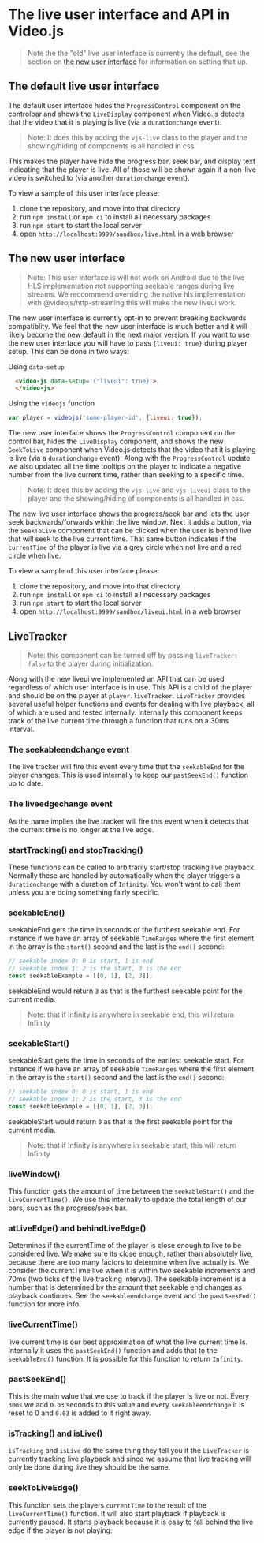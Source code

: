 # The live user interface and API in Video.js
> Note the the "old" live user interface is currently the default, see the section on [the new user interface](#the-new-user-interface) for information on setting that up.


## The default live user interface
The default user interface hides the `ProgressControl` component on the controlbar and shows the `LiveDisplay` component when Video.js detects that the video that it is playing is live (via a `durationchange` event).

> Note: It does this by adding the `vjs-live` class to the player and the showing/hiding of components is all handled in css.

This makes the player have hide the  progress bar, seek bar, and display text indicating that the player is live. All of those will be shown again if a non-live video is switched to (via another `durationchange` event).

To view a sample of this user interface please:
1. clone the repository, and move into that directory
2. run `npm install` or `npm ci` to install all necessary packages
3. run `npm start` to start the local server
4. open `http://localhost:9999/sandbox/live.html` in a web browser

## The new user interface
> Note: This user interface is will not work on Android due to the live HLS implementation not supporting seekable ranges during live streams. We reccommend overriding the native hls implementation with @videojs/http-streaming this will make the new liveui work.

The new user interface is currently opt-in to prevent breaking backwards compatiblity. We feel that the new user interface is much better and it will likely become the new default in the next major version. If you want to use the new user interface you will have to pass `{liveui: true}` during player setup. This can be done in two ways:

Using `data-setup`
```html
  <video-js data-setup='{"liveui": true}'>
  </video-js>
```

Using the `videojs` function

```js
var player = videojs('some-player-id', {liveui: true});
```

The new user interface shows the `ProgressControl` component on the control bar, hides the `LiveDisplay` component, and shows the new `SeekToLive` component when Video.js detects that the video that it is playing is live (via a `durationchange` event). Along with the `ProgressControl` update we also updated all the time tooltips on the player to indicate a negative number from the live current time, rather than seeking to a specific time.

> Note: It does this by adding the `vjs-live` and `vjs-liveui` class to the player and the showing/hiding of components is all handled in css.

The new live user interface shows the progress/seek bar and lets the user seek backwards/forwards within the live window. Next it adds a button, via the `SeekToLive` component that can be clicked when the user is behind live that will seek to the live current time. That same button indicates if the `currentTime` of the player is live via a grey circle when not live and a red circle when live.

To view a sample of this user interface please:
1. clone the repository, and move into that directory
2. run `npm install` or `npm ci` to install all necessary packages
3. run `npm start` to start the local server
4. open `http://localhost:9999/sandbox/liveui.html` in a web browser


## LiveTracker
> Note: this component can be turned off by passing `liveTracker: false` to the player during initialization.

Along with the new liveui we implemented an API that can be used regardless of which user interface is in use. This API is a child of the player and should be on the player at `player.liveTracker`. `LiveTracker` provides several useful helper functions and events for dealing with live playback, all of which are used and tested internally. Internally this component keeps track of the live current time through a function that runs on a 30ms interval.

### The seekableendchange event
The live tracker will fire this event every time that the `seekableEnd` for the player changes. This is used internally to keep our `pastSeekEnd()` function up to date.

### The liveedgechange event
As the name implies the live tracker will fire this event when it detects that the current time is no longer at the live edge.

### startTracking() and stopTracking()
These functions can be called to arbitrarily start/stop tracking live playback. Normally these are handled by automatically when the player triggers a `durationchange` with a duration of `Infinity`. You won't want to call them unless you are doing something fairly specific.

### seekableEnd()
seekableEnd gets the time in seconds of the furthest seekable end. For instance if we have an array of seekable `TimeRanges` where the first element in the array is the `start()` second and the last is the `end()` second:

```js
// seekable index 0: 0 is start, 1 is end
// seekable index 1: 2 is the start, 3 is the end
const seekableExample = [[0, 1], [2, 3]];
```

seekableEnd would return `3` as that is the furthest seekable point for the current media.

> Note: that if Infinity is anywhere in seekable end, this will return Infinity

### seekableStart()
seekableStart gets the time in seconds of the earliest seekable start. For instance if we have an array of seekable `TimeRanges` where the first element in the array is the `start()` second and the last is the `end()` second:


```js
// seekable index 0: 0 is start, 1 is end
// seekable index 1: 2 is the start, 3 is the end
const seekableExample = [[0, 1], [2, 3]];
```

seekableStart would return `0` as that is the first seekable point for the current media.

> Note: that if Infinity is anywhere in seekable start, this will return Infinity

### liveWindow()
This function gets the amount of time between the `seekableStart()` and the `liveCurrentTime()`. We use this internally to update the total length of our bars, such as the progress/seek bar.

### atLiveEdge() and behindLiveEdge()
Determines if the currentTime of the player is close enough to live to be considered live. We make sure its close enough, rather than absolutely live, because there are too many factors to determine when live actually is. We consider the currentTime live when it is within two seekable increments and 70ms (two ticks of the live tracking interval). The seekable increment is a number that is determined by the amount that seekable end changes as playback continues. See the `seekableendchange` event and the `pastSeekEnd()` function for more info.

### liveCurrentTime()
live current time is our best approximation of what the live current time is. Internally it uses the `pastSeekEnd()` function and adds that to the `seekableEnd()` function. It is possible for this function to return `Infinity`.

### pastSeekEnd()
This is the main value that we use to track if the player is live or not. Every `30ms` we add `0.03` seconds to this value and every `seekableendchange` it is reset to 0 and `0.03` is added to it right away.

### isTracking() and isLive()
`isTracking` and `isLive` do the same thing they tell you if the `LiveTracker` is currently tracking live playback and since we assume that live tracking will only be done during live they should be the same.

### seekToLiveEdge()
This function sets the players `currentTime` to the result of the `liveCurrentTime()` function. It will also start playback if playback is currently paused. It starts playback because it is easy to fall behind the live edge if the player is not playing.

